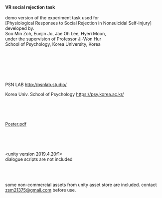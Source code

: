 **VR social rejection task**<br/>
<br/>
demo version of the experiment task used for<br/>
[Physiological Responses to Social Rejection in Nonsuicidal Self-Injury]
<br/>
developed by.<br/>
Soo Min Zoh, Eunjin Jo, Jae Oh Lee, Hyeri Moon,<br/>
under the supervision of Professor Ji-Won Hur
<br/>
School of Psychology, Korea University, Korea



<br/><br/><br/><br/>
<br/>

PSN LAB http://psnlab.studio/

Korea Univ. School of Psychology https://psy.korea.ac.kr/



<br/><br/><br/>

[Poster.pdf](https://github.com/soominzoh/vrss_unity/files/11632560/1.1.pdf)



<br/><br/><br/>





<unity version 2019.4.20f1><br/>
dialogue scripts are not included



<br/><br/><br/>
some non-commercial assets from unity asset store are included. contact zsm21375@gmail.com before use.
<br/><br/><br/><br/>
